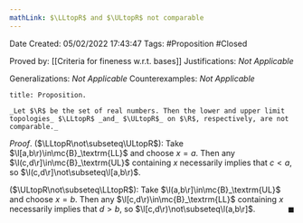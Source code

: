 ```yaml
---
mathLink: $\LLtopR$ and $\ULtopR$ not comparable
---
```


<div class="topSpace"></div>

Date Created: 05/02/2022 17:43:47
Tags: #Proposition #Closed 

Proved by: [[Criteria for fineness w.r.t. bases]]
Justifications: _Not Applicable_

Generalizations: _Not Applicable_
Counterexamples: _Not Applicable_

``` ad-Proposition
title: Proposition.

_Let $\R$ be the set of real numbers. Then the lower and upper limit topologies_ $\LLtopR$ _and_ $\ULtopR$_ on $\R$, respectively, are not comparable._

```

_Proof_. ($\LLtopR\not\subseteq\ULtopR$): Take $\l[a,b\r)\in\mc{B}_\textrm{LL}$ and choose $x=a$. Then any $\l(c,d\r]\in\mc{B}_\textrm{UL}$ containing $x$ necessarily implies that $c<a$, so $\l(c,d\r]\not\subseteq\l[a,b\r)$.

($\ULtopR\not\subseteq\LLtopR$): Take $\l(a,b\r]\in\mc{B}_\textrm{UL}$ and choose $x=b$. Then any $\l[c,d\r)\in\mc{B}_\textrm{LL}$ containing $x$ necessarily implies that $d>b$, so $\l[c,d\r)\not\subseteq\l(a,b\r]$.<span style="float:right;">$\blacksquare$</span>
